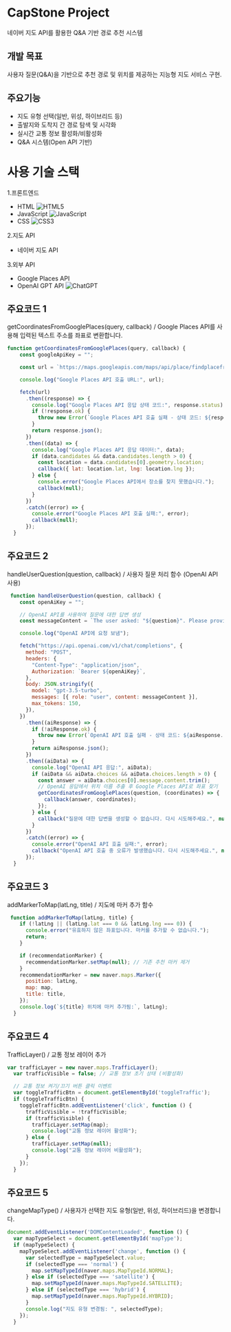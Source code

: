 # CapStone Project

네이버 지도 API를 활용한 Q&A 기반 경로 추천 시스템

## 개발 목표

사용자 질문(Q&A)을 기반으로 추천 경로 및 위치를 제공하는 지능형 지도 서비스 구현.

## 주요기능

- 지도 유형 선택(일반, 위성, 하이브리드 등)
- 출발지와 도착지 간 경로 탐색 및 시각화
- 실시간 교통 정보 활성화/비활성화
- Q&A 시스템(Open API 기반)

# 사용 기술 스택

1.프론트엔드
- HTML ![HTML5](https://img.shields.io/badge/html5-%23E34F26.svg?style=for-the-badge&logo=html5&logoColor=white)
- JavaScript ![JavaScript](https://img.shields.io/badge/javascript-%23323330.svg?style=for-the-badge&logo=javascript&logoColor=%23F7DF1E)
- CSS ![CSS3](https://img.shields.io/badge/css3-%231572B6.svg?style=for-the-badge&logo=css3&logoColor=white)

2.지도 API
- 네이버 지도 API
  
3.외부 API
- Google Places API
- OpenAI GPT API ![ChatGPT](https://img.shields.io/badge/chatGPT-74aa9c?style=for-the-badge&logo=openai&logoColor=white)

## 주요코드 1
getCoordinatesFromGooglePlaces(query, callback) / Google Places API를 사용해 입력된 텍스트 주소를 좌표로 변환합니다.

```javascript
function getCoordinatesFromGooglePlaces(query, callback) {
    const googleApiKey = "";

    const url = `https://maps.googleapis.com/maps/api/place/findplacefromtext/json?input=${encodeURIComponent(query)}&inputtype=textquery&fields=geometry&key=${googleApiKey}`;

    console.log("Google Places API 호출 URL:", url);

    fetch(url)
      .then((response) => {
        console.log("Google Places API 응답 상태 코드:", response.status);
        if (!response.ok) {
          throw new Error(`Google Places API 호출 실패 - 상태 코드: ${response.status}`);
        }
        return response.json();
      })
      .then((data) => {
        console.log("Google Places API 응답 데이터:", data);
        if (data.candidates && data.candidates.length > 0) {
          const location = data.candidates[0].geometry.location;
          callback({ lat: location.lat, lng: location.lng });
        } else {
          console.error("Google Places API에서 장소를 찾지 못했습니다.");
          callback(null);
        }
      })
      .catch((error) => {
        console.error("Google Places API 호출 실패:", error);
        callback(null);
      });
  }
```
## 주요코드 2
handleUserQuestion(question, callback) / 사용자 질문 처리 함수 (OpenAI API 사용)
```javascript
 function handleUserQuestion(question, callback) {
    const openAiKey = "";

    // OpenAI API를 사용하여 질문에 대한 답변 생성
    const messageContent = `The user asked: "${question}". Please provide a detailed and helpful response.`;

    console.log("OpenAI API에 요청 보냄");

    fetch("https://api.openai.com/v1/chat/completions", {
      method: "POST",
      headers: {
        "Content-Type": "application/json",
        Authorization: `Bearer ${openAiKey}`,
      },
      body: JSON.stringify({
        model: "gpt-3.5-turbo",
        messages: [{ role: "user", content: messageContent }],
        max_tokens: 150,
      }),
    })
      .then((aiResponse) => {
        if (!aiResponse.ok) {
          throw new Error(`OpenAI API 호출 실패 - 상태 코드: ${aiResponse.status}`);
        }
        return aiResponse.json();
      })
      .then((aiData) => {
        console.log("OpenAI API 응답:", aiData);
        if (aiData && aiData.choices && aiData.choices.length > 0) {
          const answer = aiData.choices[0].message.content.trim();
          // OpenAI 응답에서 위치 이름 추출 후 Google Places API로 좌표 찾기
          getCoordinatesFromGooglePlaces(question, (coordinates) => {
            callback(answer, coordinates);
          });
        } else {
          callback("질문에 대한 답변을 생성할 수 없습니다. 다시 시도해주세요.", null);
        }
      })
      .catch((error) => {
        console.error("OpenAI API 호출 실패:", error);
        callback("OpenAI API 호출 중 오류가 발생했습니다. 다시 시도해주세요.", null);
      });
  }
```

## 주요코드 3
addMarkerToMap(latLng, title) / 지도에 마커 추가 함수
```javascript
 function addMarkerToMap(latLng, title) {
    if (!latLng || (latLng.lat === 0 && latLng.lng === 0)) {
      console.error("유효하지 않은 좌표입니다. 마커를 추가할 수 없습니다.");
      return;
    }

    if (recommendationMarker) {
      recommendationMarker.setMap(null); // 기존 추천 마커 제거
    }
    recommendationMarker = new naver.maps.Marker({
      position: latLng,
      map: map,
      title: title,
    });
    console.log(`${title} 위치에 마커 추가됨:`, latLng);
  }
```

## 주요코드 4
TrafficLayer() / 교통 정보 레이어 추가
```javascript
var trafficLayer = new naver.maps.TrafficLayer();
  var trafficVisible = false; // 교통 정보 초기 상태 (비활성화)

  // 교통 정보 켜기/끄기 버튼 클릭 이벤트
  var toggleTrafficBtn = document.getElementById('toggleTraffic');
  if (toggleTrafficBtn) {
    toggleTrafficBtn.addEventListener('click', function () {
      trafficVisible = !trafficVisible;
      if (trafficVisible) {
        trafficLayer.setMap(map);
        console.log("교통 정보 레이어 활성화");
      } else {
        trafficLayer.setMap(null);
        console.log("교통 정보 레이어 비활성화");
      }
    });
  }
```

## 주요코드 5
changeMapType() / 사용자가 선택한 지도 유형(일반, 위성, 하이브리드)을 변경합니다.

```javascript
document.addEventListener('DOMContentLoaded', function () {
  var mapTypeSelect = document.getElementById('mapType');
  if (mapTypeSelect) {
    mapTypeSelect.addEventListener('change', function () {
      var selectedType = mapTypeSelect.value;
      if (selectedType === 'normal') {
        map.setMapTypeId(naver.maps.MapTypeId.NORMAL);
      } else if (selectedType === 'satellite') {
        map.setMapTypeId(naver.maps.MapTypeId.SATELLITE);
      } else if (selectedType === 'hybrid') {
        map.setMapTypeId(naver.maps.MapTypeId.HYBRID);
      }
      console.log("지도 유형 변경됨: ", selectedType);
    });
  }
```










